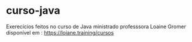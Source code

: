 # curso-java

Exerecícios feitos no curso de Java ministrado professsora Loaine Gromer disponível em : https://loiane.training/cursos
